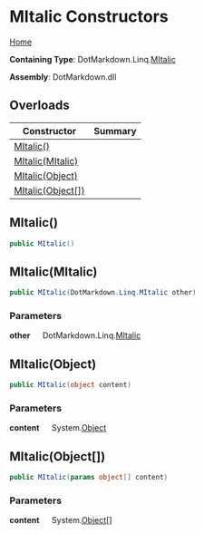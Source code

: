 # MItalic Constructors

[Home](../../../../README.md)

**Containing Type**: DotMarkdown\.Linq\.[MItalic](../README.md)

**Assembly**: DotMarkdown\.dll

## Overloads

| Constructor | Summary |
| ----------- | ------- |
| [MItalic()](#DotMarkdown_Linq_MItalic__ctor) | |
| [MItalic(MItalic)](#DotMarkdown_Linq_MItalic__ctor_DotMarkdown_Linq_MItalic_) | |
| [MItalic(Object)](#DotMarkdown_Linq_MItalic__ctor_System_Object_) | |
| [MItalic(Object\[\])](#DotMarkdown_Linq_MItalic__ctor_System_Object___) | |

## MItalic\(\) <a name="DotMarkdown_Linq_MItalic__ctor"></a>

```csharp
public MItalic()
```

## MItalic\(MItalic\) <a name="DotMarkdown_Linq_MItalic__ctor_DotMarkdown_Linq_MItalic_"></a>

```csharp
public MItalic(DotMarkdown.Linq.MItalic other)
```

### Parameters

**other** &emsp; DotMarkdown\.Linq\.[MItalic](../README.md)

## MItalic\(Object\) <a name="DotMarkdown_Linq_MItalic__ctor_System_Object_"></a>

```csharp
public MItalic(object content)
```

### Parameters

**content** &emsp; System\.[Object](https://docs.microsoft.com/en-us/dotnet/api/system.object)

## MItalic\(Object\[\]\) <a name="DotMarkdown_Linq_MItalic__ctor_System_Object___"></a>

```csharp
public MItalic(params object[] content)
```

### Parameters

**content** &emsp; System\.[Object](https://docs.microsoft.com/en-us/dotnet/api/system.object)\[\]